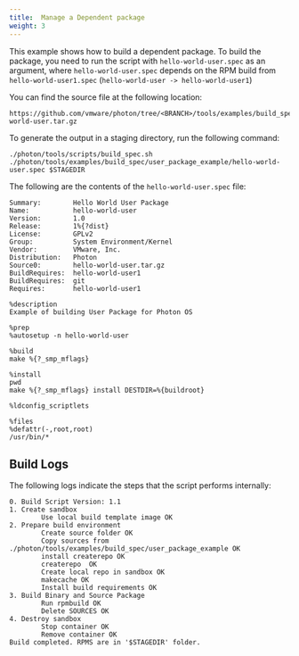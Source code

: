 ```yaml
---
title:  Manage a Dependent package
weight: 3
---
```


This example shows how to build a dependent package. To build the package, you need to run the script with `hello-world-user.spec` as an argument, where `hello-world-user.spec` depends on the RPM build from `hello-world-user1.spec` (`hello-world-user -> hello-world-user1`)

You can find the source file at the following location: 

```
https://github.com/vmware/photon/tree/<BRANCH>/tools/examples/build_spec/user_package_example/hello-world-user.tar.gz
```

To generate the output in a staging directory, run the following command:

```
./photon/tools/scripts/build_spec.sh ./photon/tools/examples/build_spec/user_package_example/hello-world-user.spec $STAGEDIR
```

The following are the contents of the `hello-world-user.spec` file:

```
Summary:        Hello World User Package
Name:           hello-world-user
Version:        1.0
Release:        1%{?dist}
License:        GPLv2
Group:          System Environment/Kernel
Vendor:         VMware, Inc.
Distribution:   Photon
Source0:        hello-world-user.tar.gz
BuildRequires:  hello-world-user1
BuildRequires:  git
Requires:       hello-world-user1

%description
Example of building User Package for Photon OS

%prep
%autosetup -n hello-world-user

%build
make %{?_smp_mflags}

%install
pwd
make %{?_smp_mflags} install DESTDIR=%{buildroot}

%ldconfig_scriptlets

%files
%defattr(-,root,root)
/usr/bin/*
```


## Build Logs

The following logs indicate the steps that the script performs internally:

```
0. Build Script Version: 1.1
1. Create sandbox
        Use local build template image OK
2. Prepare build environment
        Create source folder OK
        Copy sources from ./photon/tools/examples/build_spec/user_package_example OK
        install createrepo OK
        createrepo  OK
        Create local repo in sandbox OK
        makecache OK
        Install build requirements OK
3. Build Binary and Source Package
        Run rpmbuild OK
        Delete SOURCES OK
4. Destroy sandbox
        Stop container OK
        Remove container OK
Build completed. RPMS are in '$STAGEDIR' folder.
```